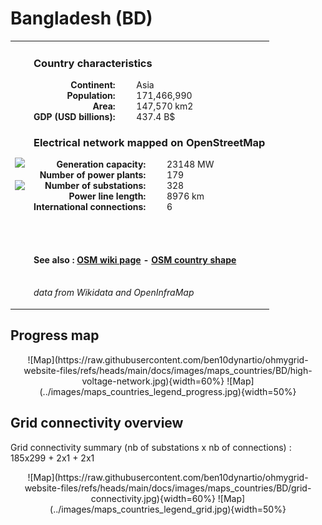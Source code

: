 # Bangladesh (BD)

<table width="90%">
<tr>
<td>
<img src="http://commons.wikimedia.org/wiki/Special:FilePath/Flag%20of%20Bangladesh.svg" width="250">
<br><br>
<img src="http://commons.wikimedia.org/wiki/Special:FilePath/Bangladesh%20%28orthographic%20projection%29.svg" width="250"></td>
<td>
<h3>Country characteristics</h3>
<div style="display: inline-block;text-align:right;margin-right:30px;font-weight: bold;">
Continent:<br>Population:<br>Area:<br>GDP (USD billions):
</div>
<div style="display: inline-block;">
Asia<br>171,466,990<br>147,570 km2<br>437.4 B$
</div>
<h3>Electrical network mapped on OpenStreetMap</h3>
<div style="display: inline-block;text-align:right;margin-right:30px;font-weight: bold;">Generation capacity:<br>
Number of power plants:<br>
Number of substations:<br>
Power line length:<br>
International connections:<br>
</div>
<div style="display: inline-block;">23148 MW<br>
179<br>
328<br>
8976 km<br>
6<br>
</div>

<br><br><h4>See also :
<a href="https://wiki.openstreetmap.org/wiki/Power_networks/Bangladesh" target="_blank">OSM wiki page</a> -
<a href="https://openstreetmap.org/relation/184640" target="_blank">OSM country shape</a>
</h4>

<br><i>data from Wikidata and OpenInfraMap</i>
</td>
</tr>
</table>


## Progress map

<center>
![Map](https://raw.githubusercontent.com/ben10dynartio/ohmygrid-website-files/refs/heads/main/docs/images/maps_countries/BD/high-voltage-network.jpg){width=60%}
![Map](../images/maps_countries_legend_progress.jpg){width=50%}
</center>



## Grid connectivity overview

Grid connectivity summary (nb of substations x nb of connections) :<br>185x299 + 2x1 + 2x1

<center>
![Map](https://raw.githubusercontent.com/ben10dynartio/ohmygrid-website-files/refs/heads/main/docs/images/maps_countries/BD/grid-connectivity.jpg){width=60%}
![Map](../images/maps_countries_legend_grid.jpg){width=50%}
</center>

